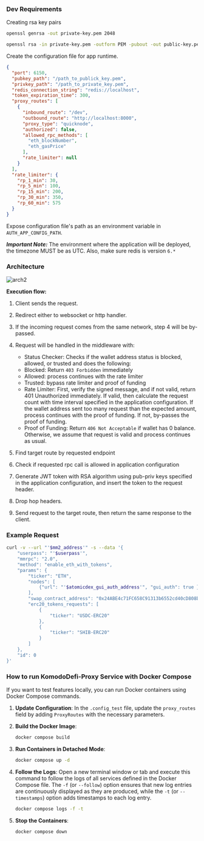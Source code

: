 ### Dev Requirements

Creating rsa key pairs

```sh
openssl genrsa -out private-key.pem 2048

openssl rsa -in private-key.pem -outform PEM -pubout -out public-key.pem
```

Create the configuration file for app runtime.

```json
{
  "port": 6150,
  "pubkey_path": "/path_to_publick_key.pem",
  "privkey_path": "/path_to_private_key.pem",
  "redis_connection_string": "redis://localhost",
  "token_expiration_time": 300,
  "proxy_routes": [
    {
      "inbound_route": "/dev",
      "outbound_route": "http://localhost:8000",
      "proxy_type": "quicknode",
      "authorized": false,
      "allowed_rpc_methods": [
        "eth_blockNumber",
        "eth_gasPrice"
      ],
      "rate_limiter": null
    }
  ],
  "rate_limiter": {
    "rp_1_min": 30,
    "rp_5_min": 100,
    "rp_15_min": 200,
    "rp_30_min": 350,
    "rp_60_min": 575
  }
}
```

Expose configuration file's path as an environment variable in `AUTH_APP_CONFIG_PATH`.

***Important Note:*** The environment where the application will be deployed, the timezone MUST be as UTC. Also, make sure redis is version `6.*`

### Architecture

![arch2](https://github.com/KomodoPlatform/komodo-defi-proxy/assets/39852038/be7fe7ae-2f2a-4f68-afa8-ce4938c570a7)


**Execution flow:**
1) Client sends the request.

2) Redirect either to websocket or http handler.

3) If the incoming request comes from the same network, step 4 will be by-passed.

4) Request will be handled in the middleware with:
   - Status Checker: Checks if the wallet address status is blocked, allowed, or trusted and does the following:
   	- Blocked: Return `403 Forbidden` immediately
	- Allowed: process continues with the rate limiter
	- Trusted: bypass rate limiter and proof of funding
   - Rate Limiter: First, verify the signed message, and if not valid, return 401 Unauthorized immediately. If valid, then calculate the request count with time interval specified in the application configuration. If the wallet address sent too many request than the expected amount, process continues with the proof of funding. If not, by-passes the proof of funding.
   - Proof of Funding: Return `406 Not Acceptable` if wallet has 0 balance. Otherwise, we assume that request is valid and process continues as usual.

5) Find target route by requested endpoint

6) Check if requested rpc call is allowed in application configuration

7) Generate JWT token with RSA algorithm using pub-priv keys specified in the application configuration, and insert the token to the request header.

8) Drop hop headers.

9) Send request to the target route, then return the same response to the client.

### Example Request

```sh
curl -v --url "'$mm2_address'" -s --data '{
	"userpass": "'$userpass'",
	"mmrpc": "2.0",
	"method": "enable_eth_with_tokens",
	"params": {
		"ticker": "ETH",
		"nodes": [
			{"url": "'$atomicdex_gui_auth_address'", "gui_auth": true }
		],
		"swap_contract_address": "0x24ABE4c71FC658C91313b6552cd40cD808b3Ea80",
		"erc20_tokens_requests": [
			{
				"ticker": "USDC-ERC20"
			},
			{
				"ticker": "SHIB-ERC20"
			}
		]
	},
	"id": 0
}'
```

### How to run KomodoDefi-Proxy Service with Docker Compose

If you want to test features locally, you can run Docker containers using Docker Compose commands.

1. **Update Configuration**:
   In the `.config_test` file, update the `proxy_routes` field by adding `ProxyRoutes` with the necessary parameters.

2. **Build the Docker Image**:
   ```sh
   docker compose build
   ```

3. **Run Containers in Detached Mode**:
   ```sh
   docker compose up -d
   ```

4. **Follow the Logs**:
   Open a new terminal window or tab and execute this command to follow the logs of all services defined in the Docker Compose file. The `-f` (or `--follow`) option ensures that new log entries are continuously displayed as they are produced, while the `-t` (or `--timestamps`) option adds timestamps to each log entry.
   ```sh
   docker compose logs -f -t
   ```

5. **Stop the Containers**:
   ```sh
   docker compose down
   ```